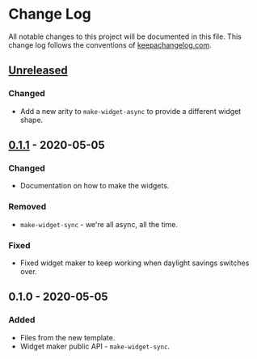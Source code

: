 # Change Log
All notable changes to this project will be documented in this file. This change log follows the conventions of [keepachangelog.com](http://keepachangelog.com/).

## [Unreleased]
### Changed
- Add a new arity to `make-widget-async` to provide a different widget shape.

## [0.1.1] - 2020-05-05
### Changed
- Documentation on how to make the widgets.

### Removed
- `make-widget-sync` - we're all async, all the time.

### Fixed
- Fixed widget maker to keep working when daylight savings switches over.

## 0.1.0 - 2020-05-05
### Added
- Files from the new template.
- Widget maker public API - `make-widget-sync`.

[Unreleased]: https://github.com/your-name/rest-ring/compare/0.1.1...HEAD
[0.1.1]: https://github.com/your-name/rest-ring/compare/0.1.0...0.1.1
